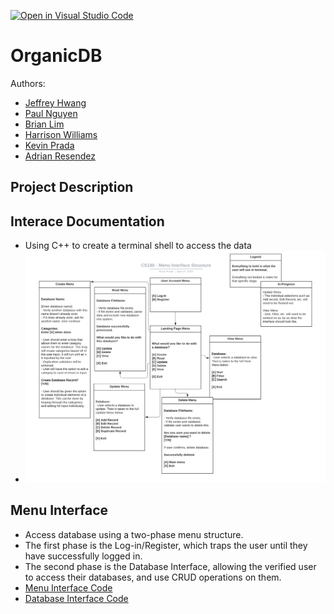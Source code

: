 [![Open in Visual Studio Code](https://classroom.github.com/assets/open-in-vscode-718a45dd9cf7e7f842a935f5ebbe5719a5e09af4491e668f4dbf3b35d5cca122.svg)](https://classroom.github.com/online_ide?assignment_repo_id=10797788&assignment_repo_type=AssignmentRepo)
# OrganicDB

Authors:
 * [Jeffrey Hwang](https://github.com/JeffyWongo)
 * [Paul Nguyen](https://github.com/paul-ngyn)
 * [Brian Lim](https://github.com/lim-at-infinity)
 * [Harrison Williams](https://github.com/hwford16)
 * [Kevin Prada](https://github.com/pradakev)
 * [Adrian Resendez](https://github.com/adrian-resendez)

## Project Description

## Interace Documentation
* Using C++ to create a terminal shell to access the data 
* ![UML for Menu Interface Structure](https://github.com/CS180-spring/cs180-23-organic-programming/blob/main/CS180%20-%20Menu%20Interface%20Structure%20(1).png)

## Menu Interface
* Access database using a two-phase menu structure. 
* The first phase is the Log-in/Register, which traps the user until they have successfully logged in. 
* The second phase is the Database Interface, allowing the verified user to access their databases, and use CRUD operations on them.
* [Menu Interface Code](https://github.com/CS180-spring/cs180-23-organic-programming/blob/main/menuLogin.png)
* [Database Interface Code](https://github.com/CS180-spring/cs180-23-organic-programming/blob/main/databaseMenu.png)
